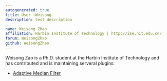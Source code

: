 ```yaml
---
autogenerated: true
title: User ›Weisong
description: test description

name: Weisong Zhao
affiliation: Harbin Institute of Technology | http://ise.hit.edu.cn/
forum: WeisongZhao
github: WeisongZhao
---
```


Weisong Zao is a Ph.D. student at the Harbin Institute of Technology and has contributed and is maintaining serveral plugins:

-   [Adaptive Median Filter](/plugins/adaptive-median-filter)
